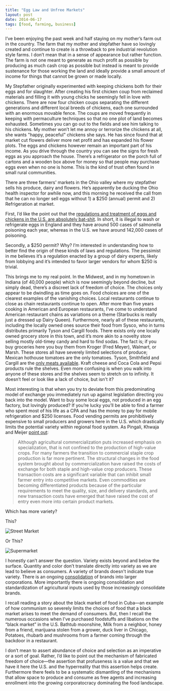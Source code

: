 ```yaml
---
title: "Egg Law and Unfree Markets"
layout: post
date: 2014-06-17
tags: [food, farming, business]
---
```


I’ve been enjoying the past week and half staying on my mother’s farm out in the country. The farm that my mother and stepfather have so lovingly created and continue to create is a throwback to pre industrial revolution style farms. I don’t mean that in a sense of appearance but rather function. The farm is not one meant to generate as much profit as possible by producing as much cash crop as possible but instead is meant to provide sustenance for those working the land and ideally provide a small amount of income for things that cannot be grown or made locally.

My Stepfather originally experimented with keeping chickens both for their eggs and for slaughter. After creating his first chicken coup from reclaimed materials and filling it with young chicks he seemingly fell in love with chickens. There are now four chicken coups separating the different generations and different local breeds of chickens, each one surrounded with an enormous movable fence. The coups are moved frequently in keeping with permaculture techniques so that no one plot of land becomes exhausted. Sometimes you can go out to the fields and see him talking to his chickens. My mother won’t let me annoy or terrorize the chickens at all, she wants "happy, peaceful" chickens she says. He has since found that at market cut flowers deliver more net profit and has expanded his flower plots. The eggs and chickens however remain an important part of his income. As you drive through the country you can see the signs for fresh eggs as you approach the house. There’s a refrigerator on the porch full of cartons and a wooden box above for money so that people may purchase eggs even when no one is home. This is the kind of trust often found in small rural communities. 

There are three farmers' markets in the Ohio valley where my stepfather sells his produce, dairy and flowers. He’s apparently be ducking the Ohio health inspector for awhile now, and this morning he received the call from that he can no longer sell eggs without 1) a $250 (annual) permit and 2) Refrigeration at market.

First, I’d like the point out that the [regulations and treatment of eggs and chickens in the U.S. are absolutely bat-shit](http://www.forbes.com/sites/nadiaarumugam/2012/10/25/why-american-eggs-would-be-illegal-in-a-british-supermarket-and-vice-versa/3/). In short, it is illegal to wash or refrigerate eggs in England and they have around 500 cases of salmonella poisoning each year, whereas in the U.S. we have around 142,000 cases of poisoning.

Secondly, a \$250 permit? Why? I’m interested in understanding how to better find the origin of these kinds of laws and regulations. The pessimist in me believes it’s a regulation enacted by a group of dairy experts, likely from lobbying and it’s intended to favor larger vendors for whom $250 is trivial.

This brings me to my real point. In the Midwest, and in my hometown in Indiana (of 40,000 people) which is now seemingly beyond decline, but simply dead, there’s a discreet lack of freedom of choice. The choices only appear to be dwindling as time goes on. Food choices are one of the clearest examples of the vanishing choices. Local restaurants continue to close as chain restaurants continue to open. After more than five years cooking in American and European restaurants, I’ve come to understand American restaurant chains as variations on a theme (Starbucks is really just a dressed up Dairy Queen). Furthermore, nearly all of these restaurants, including the locally owned ones source their food from Sysco, who in turns distributes primarily Tyson and Cargill foods. There exists only one locally owned grocery store in this town, and it’s more akin to a novelty store selling mostly old-timey candy and hard to find sodas. The fact is; if you buy groceries here you buy them from Kroger (Fred Meyer), Walmart, or Marsh. These stores all have severely limited selections of produce; Mexican hothouse tomatoes are the only tomatoes. Tyson, Smithfield and Cargill are the [only meats available](http://www.foodcircles.missouri.edu/CRJanuary02.pdf). Kraft cheese and Coca Cola and Pepsi products rule the shelves. Even more confusing is when you walk into anyone of these stores and the shelves seem to stretch on to infinity. It doesn’t feel or look like a lack of choice, but isn't it? 

Most interesting is that when you try to deviate from this predominating model of exchange you immediately run up against legislation directing you back into the model. Want to buy some local eggs, not produced in an egg factory, but lovingly produced? If you’re lucky you’ll be able to find a farmer who spent most of his life as a CPA and has the money to pay for mobile refrigeration and $250 licenses. Food vending permits are prohibitively expensive to small producers and growers here in the U.S. which drastically limits the potential variety within regional food system. As Pingali, Khwaja and Meijer [point out](http://pdf.usaid.gov/pdf_docs/pnado609.pdf#page=68): 

> Although agricultural commercialization puts increased emphasis on
> specialization, that is not confined to the production of high-value
> crops. For many farmers the transition to commercial staple crop
> production is far more pertinent. The structural changes in the food
> system brought about by commercialization have raised the costs of
> exchange for both staple and high-value crop producers. These
> transaction costs are a significant variable that can inhibit small
> farmer entry into competitive markets. Even commodities are becoming
> differentiated products because of the particular requirements to meet
> the quality, size, and delivery standards, and new transaction costs
> have emerged that have raised the cost of entry even more into certain
> product markets.

Which has more variety?

This?

![Street Market](http://farm1.staticflickr.com/238/455315605_c8d5ab91d8_z.jpg)

Or This?

![Supermarket](http://www.ecouterre.com/wp-content/uploads/2013/01/walmart-usa-1-537x402.jpg)


I honestly can’t answer the question. Variety exists beyond and below the surface. Quantity and color don’t translate directly into variety as we are lead to believe as consumers. A variety of brands doesn't indicate true variety. There is an ongoing [consolidation](http://www.agecon.purdue.edu/academic/agec619/PP/IO_mats/Rogers%202001.pdf) of brands into larger corporations. More importantly there is ongoing consolidation and standardization of agricultural inputs used by those increasingly consolidate brands.

I recall reading a story about the black market of food in Cuba—an example of how communism so severely limits the choices of food that a black market arises to meet the demand of consumers. But, then I recall the numerous occasions when I’ve purchased foodstuffs and libations on the “black market” in the U.S. Bathtub moonshine, Milk from a neighbor, honey from a friend, marijuana stolen from a grower, duck liver in Chicago, Potatoes, rhubarb and mushrooms from a farmer coming through the backdoor in a restaurant.

I don’t mean to assert abundance of choice and selection as an imperative or a sort of goal. Rather, I’d like to point out the mechanism of fabricated freedom of choice—the assertion that profuseness is a value and that we have it here the U.S. and the hyperreality that this assertion helps create. Furthermore there feels to be a systematic dismantling of the mechanisms that allow space to produce and consume as free agents and increasing enrollment into the growing corporatocracy dominating the food landscape. 

